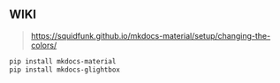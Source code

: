 ## WIKI

> https://squidfunk.github.io/mkdocs-material/setup/changing-the-colors/

```bash
pip install mkdocs-material
pip install mkdocs-glightbox
```